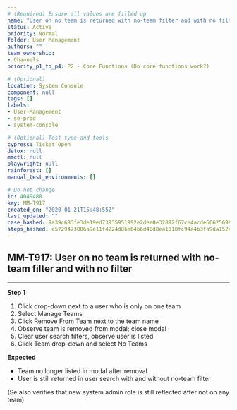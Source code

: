 ```yaml
---
# (Required) Ensure all values are filled up
name: "User on no team is returned with no-team filter and with no filter"
status: Active
priority: Normal
folder: User Management
authors: ""
team_ownership: 
- Channels
priority_p1_to_p4: P2 - Core Functions (Do core functions work?)

# (Optional)
location: System Console
component: null
tags: []
labels: 
- User-Management
- se-prod
- system-console

# (Optional) Test type and tools
cypress: Ticket Open
detox: null
mmctl: null
playwright: null
rainforest: []
manual_test_environments: []

# Do not change
id: 4049488
key: MM-T917
created_on: "2020-01-21T15:48:55Z"
last_updated: ""
case_hashed: 9a39c683fe3de19ed73935951992e2dee0e32892f67ce4acde6662569841286d184e920acd5c99b1dff0af51a56def32
steps_hashed: e5729473006a9e11f4224d86e64b6d40d8ea1010fc94a4b3fa9da152489856b66ada986c3d7e0f8584f9011813db3088
---
```


<!-- (Auto-generated) Based on frontmatter's "key" and "name" -->

## MM-T917: User on no team is returned with no-team filter and with no filter

---

**Step 1**

1. Click drop-down next to a user who is only on one team
2. Select Manage Teams
3. Click Remove From Team next to the team name
4. Observe team is removed from modal; close modal
5. Clear user search filters, observe user is listed
6. Click Team drop-down and select No Teams

**Expected**

- Team no longer listed in modal after removal
- User is still returned in user search with and without no-team filter

(Se also verifies that new system admin role is still reflected after not on any team)
